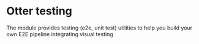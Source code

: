 # Otter testing

The module provides testing (e2e, unit test) utilities to help you build your own E2E pipeline integrating visual testing
